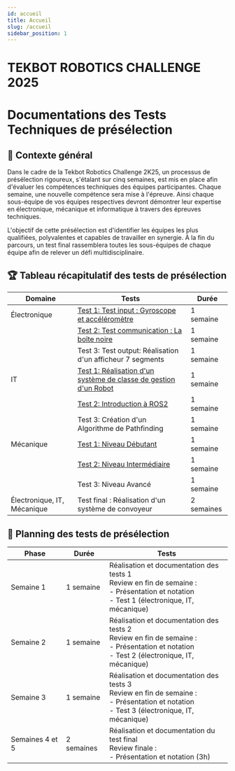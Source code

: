 ```yaml
---
id: accueil
title: Accueil
slug: /accueil
sidebar_position: 1
---
```


# TEKBOT ROBOTICS CHALLENGE 2025
# Documentations des Tests Techniques de présélection

## 📅 Contexte général

Dans le cadre de la Tekbot Robotics Challenge 2K25, un processus de présélection rigoureux, s'étalant sur cinq semaines, est mis en place afin d'évaluer les compétences techniques des équipes participantes. Chaque semaine, une nouvelle compétence sera mise à l'épreuve. Ainsi chaque sous-équipe de vos équipes respectives devront démontrer leur expertise en électronique, mécanique et informatique à travers des épreuves techniques.

L'objectif de cette présélection est d'identifier les équipes les plus qualifiées, polyvalentes et capables de travailler en synergie. À la fin du parcours, un test final rassemblera toutes les sous-équipes de chaque équipe afin de relever un défi multidisciplinaire.

## 🏆 Tableau récapitulatif des tests de présélection

| Domaine | Tests | Durée |
|---------|-------|--------|
| Électronique | [Test 1: Test input : Gyroscope et accéléromètre](semaine-1/electronique/gyroscope-accelerometre.md) | 1 semaine |
| | [Test 2: Test communication : La boîte noire](semaine-2/electronique/documentation/gyroscope-accelerometre.md) | 1 semaine |
| | Test 3: Test output: Réalisation d'un afficheur 7 segments | 1 semaine |
| IT | [Test 1: Réalisation d'un système de classe de gestion d'un Robot](semaine-1/it/robot.md) | 1 semaine |
| | [Test 2: Introduction à ROS2](semaine-2/IT/IT%202/Test2/readme.md) | 1 semaine |
| | Test 3: Création d'un Algorithme de Pathfinding | 1 semaine |
| Mécanique | [Test 1: Niveau Débutant](semaine-1/mecanique/documentation_meca.md) | 1 semaine |
| | [Test 2: Niveau Intermédiaire](semaine-2/mecanique/mecanique/documentation_meca.md) | 1 semaine |
| | Test 3: Niveau Avancé | 1 semaine |
| Électronique, IT, Mécanique | Test final : Réalisation d'un système de convoyeur | 2 semaines |

## 📅 Planning des tests de présélection

| Phase | Durée | Tests |
|---------|------|-------|
| Semaine 1 | 1 semaine | Réalisation et documentation des tests 1<br/>Review en fin de semaine :<br/>- Présentation et notation<br/>- Test 1 (électronique, IT, mécanique) |
| Semaine 2 | 1 semaine | Réalisation et documentation des tests 2<br/>Review en fin de semaine :<br/>- Présentation et notation<br/>- Test 2 (électronique, IT, mécanique) |
| Semaine 3 | 1 semaine | Réalisation et documentation des tests 3<br/>Review en fin de semaine :<br/>- Présentation et notation<br/>- Test 3 (électronique, IT, mécanique) |
| Semaines 4 et 5 | 2 semaines | Réalisation et documentation du test final<br/>Review finale :<br/>- Présentation et notation (3h)
        
